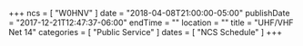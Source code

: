 +++
ncs = [ "W0HNV" ]
date = "2018-04-08T21:00:00-05:00"
publishDate = "2017-12-21T12:47:37-06:00"
endTime = ""
location = ""
title = "UHF/VHF Net 14"
categories = [ "Public Service" ]
dates = [ "NCS Schedule" ]
+++
